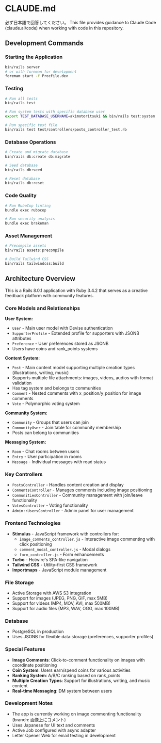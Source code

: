 # CLAUDE.md
必ず日本語で回答してください。
This file provides guidance to Claude Code (claude.ai/code) when working with code in this repository.

## Development Commands

### Starting the Application
```bash
bin/rails server
# or with foreman for development
foreman start -f Procfile.dev
```

### Testing
```bash
# Run all tests
bin/rails test

# Run system tests with specific database user
export TEST_DATABASE_USERNAME=akimotoritsuki && bin/rails test:system

# Run specific test file
bin/rails test test/controllers/posts_controller_test.rb
```

### Database Operations
```bash
# Create and migrate database
bin/rails db:create db:migrate

# Seed database
bin/rails db:seed

# Reset database
bin/rails db:reset
```

### Code Quality
```bash
# Run RuboCop linting
bundle exec rubocop

# Run security analysis
bundle exec brakeman
```

### Asset Management
```bash
# Precompile assets
bin/rails assets:precompile

# Build Tailwind CSS
bin/rails tailwindcss:build
```

## Architecture Overview

This is a Rails 8.0.1 application with Ruby 3.4.2 that serves as a creative feedback platform with community features.

### Core Models and Relationships

**User System:**
- `User` - Main user model with Devise authentication
- `SupporterProfile` - Extended profile for supporters with JSONB attributes
- `Preference` - User preferences stored as JSONB
- Users have coins and rank_points systems

**Content System:**
- `Post` - Main content model supporting multiple creation types (illustrations, writing, music)
- Supports multiple file attachments: images, videos, audios with format validation
- Has tag system and belongs to communities
- `Comment` - Nested comments with x_position/y_position for image comments
- `Vote` - Polymorphic voting system

**Community System:**
- `Community` - Groups that users can join
- `CommunityUser` - Join table for community membership
- Posts can belong to communities

**Messaging System:**
- `Room` - Chat rooms between users
- `Entry` - User participation in rooms
- `Message` - Individual messages with read status

### Key Controllers
- `PostsController` - Handles content creation and display
- `CommentsController` - Manages comments including image positioning
- `CommunitiesController` - Community management with join/leave functionality
- `VotesController` - Voting functionality
- `Admin::UsersController` - Admin panel for user management

### Frontend Technologies
- **Stimulus** - JavaScript framework with controllers for:
  - `image_comments_controller.js` - Interactive image commenting with click positioning
  - `comment_modal_controller.js` - Modal dialogs
  - `form_controller.js` - Form enhancements
- **Turbo** - Hotwire's SPA-like navigation
- **Tailwind CSS** - Utility-first CSS framework
- **Importmaps** - JavaScript module management

### File Storage
- Active Storage with AWS S3 integration
- Support for images (JPEG, PNG, GIF, max 5MB)
- Support for videos (MP4, MOV, AVI, max 500MB)  
- Support for audio files (MP3, WAV, OGG, max 100MB)

### Database
- PostgreSQL in production
- Uses JSONB for flexible data storage (preferences, supporter profiles)

### Special Features
- **Image Comments**: Click-to-comment functionality on images with coordinate positioning
- **Coin System**: Users earn/spend coins for various activities
- **Ranking System**: A/B/C ranking based on rank_points
- **Multiple Creation Types**: Support for illustrations, writing, and music content
- **Real-time Messaging**: DM system between users

### Development Notes
- The app is currently working on image commenting functionality (branch: 画像上にコメント)
- Uses Japanese for UI text and comments
- Active Job configured with async adapter
- Letter Opener Web for email testing in development